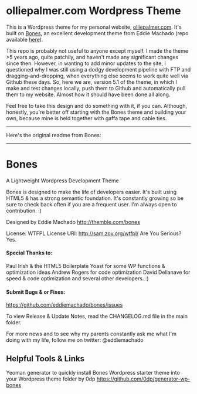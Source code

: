 # olliepalmer.com Wordpress Theme

This is a Wordpress theme for my personal website, [olliepalmer.com](https://olliepalmer.com). It's built on [Bones](), an excellent development theme from Eddie Machado (repo available [here](https://github.com/squibbleFish/theme-bones)).

This repo is probably not useful to anyone except myself. I made the theme >5 years ago, quite patchily, and haven't made any significant changes since then. However, in wanting to add minor updates to the site, I questioned why I was still using a dodgy development pipeline with FTP and dragging-and-dropping, when everything else seems to work quite well via Github these days. So, here we are, version 5.1 of the theme, in which I make and test changes locally, push them to Github and automatically pull them to my website. Almost how it should have been done all along.


Feel free to take this design and do something with it, if you can. Although, honestly, you're better off starting with the Bones theme and building your own, because mine is held together with gaffa tape and cable ties.

----

Here's the original readme from Bones:

----

# Bones
A Lightweight Wordpress Development Theme

Bones is designed to make the life of developers easier. It's built
using HTML5 & has a strong semantic foundation.
It's constantly growing so be sure to check back often if you are a
frequent user. I'm always open to contribution. :)

Designed by Eddie Machado
http://themble.com/bones

License: WTFPL
License URI: http://sam.zoy.org/wtfpl/
Are You Serious? Yes.

#### Special Thanks to:
Paul Irish & the HTML5 Boilerplate
Yoast for some WP functions & optimization ideas
Andrew Rogers for code optimization
David Dellanave for speed & code optimization
and several other developers. :)

#### Submit Bugs & or Fixes:
https://github.com/eddiemachado/bones/issues

To view Release & Update Notes, read the CHANGELOG.md file in the main folder.

For more news and to see why my parents constantly ask me what I'm
doing with my life, follow me on twitter: @eddiemachado

## Helpful Tools & Links

Yeoman generator to quickly install Bones Wordpress starter theme into your Wordpress theme folder
by 0dp
https://github.com/0dp/generator-wp-bones
